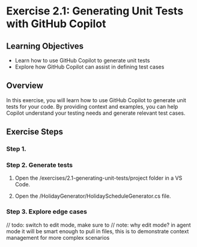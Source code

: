 # Exercise 2.1: Generating Unit Tests with GitHub Copilot

## Learning Objectives

- Learn how to use GitHub Copilot to generate unit tests
- Explore how GitHub Copilot can assist in defining test cases

## Overview

In this exercise, you will learn how to use GitHub Copilot to generate unit tests for your code. By providing context and examples, you can help Copilot understand your testing needs and generate relevant test cases.

## Exercise Steps

### Step 1.

### Step 2. Generate tests

1. Open the /exercises/2.1-generating-unit-tests/project folder in a VS Code.

1. Open the /HolidayGenerator/HolidayScheduleGenerator.cs file.

### Step 3. Explore edge cases

// todo: switch to edit mode, make sure to
// note: why edit mode? in agent mode it will be smart enough to pull in files, this is to demonstrate context management for more complex scenarios
